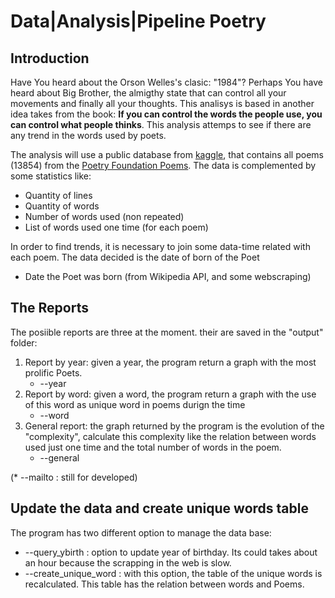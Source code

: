 # Data|Analysis|Pipeline Poetry

## Introduction

Have You heard about the Orson Welles's clasic: "1984"?  Perhaps You have heard about Big Brother, the almigthy state that can control all your movements and finally all your thoughts. This analisys is based in another idea takes from the book: **If you can control the words the people use, you can control what people thinks**. This analysis attemps to see if there are any trend in the words used by poets. 

The analysis will use a public database from [kaggle](https://www.kaggle.com/tgdivy/poetry-foundation-poems/data#PoetryFoundationData.csv), that contains all poems (13854) from the [Poetry Foundation Poems](https://www.poetryfoundation.org). The data is complemented by some statistics like:

- Quantity of lines
- Quantity of words
- Number of words used (non repeated)
- List of words used one time (for each poem)

In order to find trends, it is necessary to join some data-time related with each poem. The data decided is the date of born of the Poet 
- Date the Poet was born (from Wikipedia API, and some webscraping)

## The Reports

The posiible reports are three at the moment. their are saved in the "output" folder:

1. Report by year: given a year, the program return a graph with the most prolific Poets.
	* --year
2. Report by word: given a word, the program return a graph with the use of this word as unique word in poems durign the time
	* --word
3. General report: the graph returned by the program is the evolution of the "complexity", calculate this complexity like the relation between words used just one time and the total number of words in the poem.
	* --general

(* --mailto : still for developed)

## Update the data and create unique words table

The program has two different option to manage the data base:

* --query_ybirth 	: option to update year of birthday. Its could takes about an hour because the scrapping in the web is slow.
* --create_unique_word	: with this option, the table of the unique words is recalculated. This table has the relation between words and Poems. 


